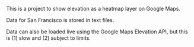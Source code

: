 This is a project to show elevation as a heatmap layer on Google Maps.

Data for San Francisco is stored in text files.

Data can also be loaded live using the Google Maps Elevation API, but this is (1) slow and (2) subject to limits.